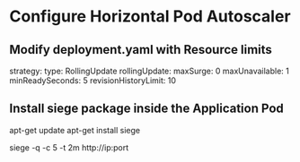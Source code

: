 # Configure Horizontal Pod Autoscaler

## Modify deployment.yaml with Resource limits
  strategy:
    type: RollingUpdate
    rollingUpdate:
    maxSurge: 0
    maxUnavailable: 1
  minReadySeconds: 5
  revisionHistoryLimit: 10
  
## Install siege package inside the Application Pod
apt-get update
apt-get install siege

siege -q -c 5 -t 2m http://ip:port
